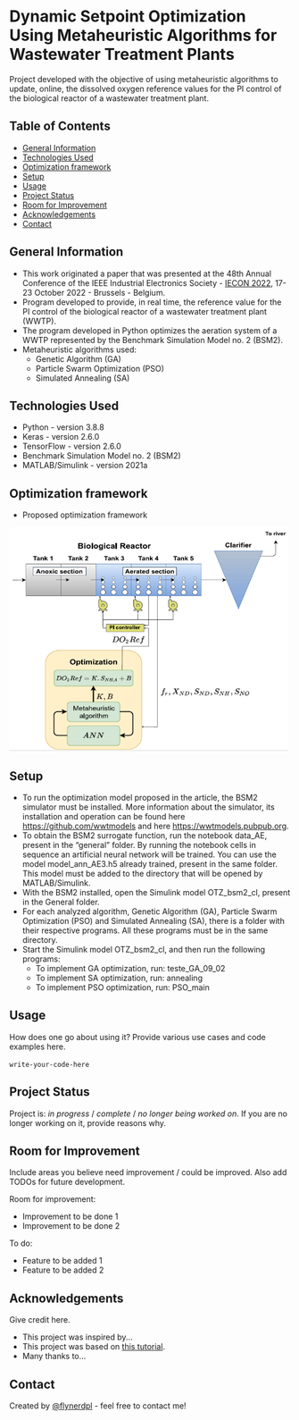 # Dynamic Setpoint Optimization Using Metaheuristic Algorithms for Wastewater Treatment Plants
Project developed with the objective of using metaheuristic algorithms to update, online, the dissolved oxygen reference values for the PI control of the biological reactor of a wastewater treatment plant.

## Table of Contents
* [General Information](#general-information)
* [Technologies Used](#technologies-used)
* [Optimization framework](#Optimization-framework)
* [Setup](#setup)
* [Usage](#usage)
* [Project Status](#project-status)
* [Room for Improvement](#room-for-improvement)
* [Acknowledgements](#acknowledgements)
* [Contact](#contact)
<!-- * [License](#license) -->


## General Information
* This work originated a paper that was presented at the 48th Annual Conference of the IEEE Industrial Electronics Society - [IECON 2022](https://iecon2022.org/), 17-23 October 2022 - Brussels - Belgium.
* Program developed to provide, in real time, the reference value for the PI control of the biological reactor of a wastewater treatment plant (WWTP).
* The program developed in Python optimizes the aeration system of a WWTP represented by the Benchmark Simulation Model no. 2 (BSM2).
* Metaheuristic algorithms used:
  * Genetic Algorithm (GA)
  * Particle Swarm Optimization (PSO)
  * Simulated Annealing (SA)

## Technologies Used
- Python - version 3.8.8
- Keras - version 2.6.0
- TensorFlow - version 2.6.0
- Benchmark Simulation Model no. 2 (BSM2)
- MATLAB/Simulink - version 2021a


## Optimization framework
* Proposed optimization framework

<img src="Figures/f3.png"  width="500" height="400">


## Setup
* To run the optimization model proposed in the article, the BSM2 simulator must be installed. More information about the simulator, its installation and operation can be found here https://github.com/wwtmodels and here https://wwtmodels.pubpub.org.
* To obtain the BSM2 surrogate function, run the notebook data_AE, present in the “general” folder. By running the notebook cells in sequence an artificial neural network will be trained. You can use the model model_ann_AE3.h5 already trained, present in the same folder. This model must be added to the directory that will be opened by MATLAB/Simulink.
* With the BSM2 installed, open the Simulink model OTZ_bsm2_cl, present in the General folder.
* For each analyzed algorithm, Genetic Algorithm (GA), Particle Swarm Optimization (PSO) and Simulated Annealing (SA), there is a folder with their respective programs. All these programs must be in the same directory.
* Start the Simulink model OTZ_bsm2_cl, and then run the following programs:
   * To implement GA optimization, run: teste_GA_09_02
   * To implement SA optimization, run: annealing
   * To implement PSO optimization, run: PSO_main



## Usage
How does one go about using it?
Provide various use cases and code examples here.

`write-your-code-here`


## Project Status
Project is: _in progress_ / _complete_ / _no longer being worked on_. If you are no longer working on it, provide reasons why.


## Room for Improvement
Include areas you believe need improvement / could be improved. Also add TODOs for future development.

Room for improvement:
- Improvement to be done 1
- Improvement to be done 2

To do:
- Feature to be added 1
- Feature to be added 2


## Acknowledgements
Give credit here.
- This project was inspired by...
- This project was based on [this tutorial](https://www.example.com).
- Many thanks to...


## Contact
Created by [@flynerdpl](https://www.flynerd.pl/) - feel free to contact me!


<!-- Optional -->
<!-- ## License -->
<!-- This project is open source and available under the [... License](). -->

<!-- You don't have to include all sections - just the one's relevant to your project -->
